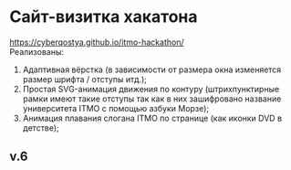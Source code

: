 # Сайт-визитка хакатона
https://cyberqostya.github.io/itmo-hackathon/  
Реализованы:
1. Адаптивная вёрстка (в зависимости от размера окна изменяется размер шрифта / отступы итд.);
2. Простая SVG-анимация движения по контуру (штрихпунктирные рамки имеют такие отступы так как в них зашифровано название университета ITMO с помощью азбуки Морзе);
3. Анимация плавания слогана ITMO по странице (как иконки DVD в детстве);
## v.6